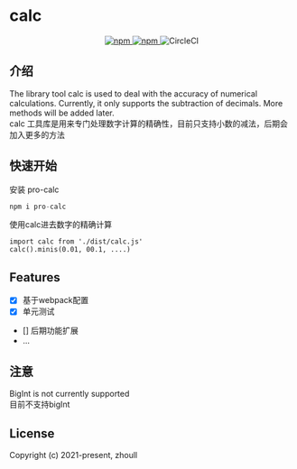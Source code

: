 # calc
<p align="center">
  <a href="https://img.shields.io/npm/v/pro-calc" title="Version">
   <img alt="npm" src="https://img.shields.io/npm/v/pro-calc?label=pro-calc">
  </a>
  <a href="https://npmjs.com/package/pro-calc title="Downloads">
    <img alt="npm" src="https://img.shields.io/npm/dm/pro-calc">
  </a>
  <img alt="CircleCI" src="https://img.shields.io/circleci/build/github/xiaomao996688/calc?token=97ab27e9f68c403fb1e4f47025bb31146b21cc24">
</p>

## 介绍 

The library tool calc is used to deal with the accuracy of numerical calculations. Currently, it only supports the subtraction of decimals. More methods will be added later.<br />
calc 工具库是用来专门处理数字计算的精确性，目前只支持小数的减法，后期会加入更多的方法

## 快速开始
安装 pro-calc
```js
npm i pro-calc
```
使用calc进去数字的精确计算
```code 
import calc from './dist/calc.js'
calc().minis(0.01, 00.1, ....)
```
## Features
- [x] 基于webpack配置
- [x] 单元测试
- [] 后期功能扩展
- ...

## 注意
BigInt is not currently supported <br/>
目前不支持bigInt

## License

Copyright (c) 2021-present, zhoull
